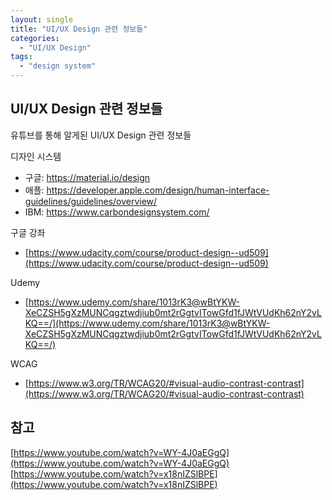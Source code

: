 ```yaml
---
layout: single
title: "UI/UX Design 관련 정보들"
categories:
  - "UI/UX Design"
tags:
  - "design system"
---
```


## UI/UX Design 관련 정보들

유튜브를 통해 알게된 UI/UX Design 관련 정보들

디자인 시스템
- 구글: https://material.io/design
- 애플: https://developer.apple.com/design/human-interface-guidelines/guidelines/overview/
- IBM: https://www.carbondesignsystem.com/

구글 강좌
- [https://www.udacity.com/course/product-design--ud509](https://www.udacity.com/course/product-design--ud509)

Udemy
- [https://www.udemy.com/share/1013rK3@wBtYKW-XeCZSH5gXzMUNCqgztwdjiub0mt2rGgtvITowGfd1fJWtVUdKh62nY2vLKQ==/](https://www.udemy.com/share/1013rK3@wBtYKW-XeCZSH5gXzMUNCqgztwdjiub0mt2rGgtvITowGfd1fJWtVUdKh62nY2vLKQ==/)

WCAG
- [https://www.w3.org/TR/WCAG20/#visual-audio-contrast-contrast](https://www.w3.org/TR/WCAG20/#visual-audio-contrast-contrast)

## 참고

[https://www.youtube.com/watch?v=WY-4J0aEGgQ](https://www.youtube.com/watch?v=WY-4J0aEGgQ)
[https://www.youtube.com/watch?v=x18nIZSlBPE](https://www.youtube.com/watch?v=x18nIZSlBPE)
